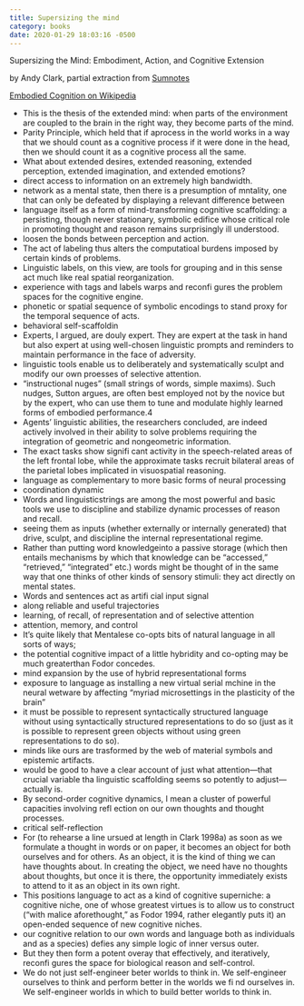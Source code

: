 ```yaml
---
title: Supersizing the mind
category: books
date: 2020-01-29 18:03:16 -0500
---
```


Supersizing the Mind: Embodiment, Action, and Cognitive Extension

by Andy Clark, partial extraction from [Sumnotes](https://www.sumnotes.net/viewer.php)

[Embodied Cognition on Wikipedia](https://en.wikipedia.org/wiki/Embodied_cognition)

- This is the thesis of the extended mind: when parts of the environment are coupled to the brain in the right way, they become parts of the mind.
- Parity Principle, which held that if aprocess in the world works in a way that we should count as a cognitive process if it were done in the head, then we should count it as a cognitive process all the same.
- What about extended desires, extended reasoning, extended perception, extended imagination, and extended emotions?
- direct access to information on an extremely high bandwidth.
- network as a mental state, then there is a presumption of mntality, one that can only be defeated by displaying a relevant difference between
- language itself as a form of mind-transforming cognitive scaffolding: a persisting, though never stationary, symbolic edifice whose critical role in promoting thought and reason remains surprisingly ill understood.
- loosen the bonds between perception and action.
- The act of labeling thus alters the computatioal burdens imposed by certain kinds of problems.
- Linguistic labels, on this view, are tools for grouping and in this sense act much like real spatial reorganization.
- experience with tags and labels warps and reconfi gures the problem spaces for the cognitive engine.
- phonetic or spatial sequence of symbolic encodings to stand proxy for the temporal sequence of acts.
- behavioral self-scaffoldin
- Experts, I argued, are douly expert. They are expert at the task in hand but also expert at using well-chosen linguistic prompts and reminders to maintain performance in the face of adversity.
- linguistic tools enable us to deliberately and systematically sculpt and modify our own proesses of selective attention.
- “instructional nuges” (small strings of words, simple maxims). Such nudges, Sutton argues, are often best employed not by the novice but by the expert, who can use them to tune and modulate highly learned forms of embodied performance.4
- Agents’ linguistic abilities, the researchers concluded, are indeed actively involved in their ability to solve problems requiring the integration of geometric and nongeometric information.
- The exact tasks show signifi cant activity in the speech-related areas of the left frontal lobe, while the approximate tasks recruit bilateral areas of the parietal lobes implicated in visuospatial reasoning.
- language as complementary to more basic forms of neural processing
- coordination dynamic
- Words and linguisticstrings are among the most powerful and basic tools we use to discipline and stabilize dynamic processes of reason and recall.
- seeing them as inputs (whether externally or internally generated) that drive, sculpt, and discipline the internal representational regime.
- Rather than putting word knowledgeinto a passive storage (which then entails mechanisms by which that knowledge can be “accessed,” “retrieved,” “integrated” etc.) words might be thought of in the same way that one thinks of other kinds of sensory stimuli: they act directly on mental states.
- Words and sentences act as artifi cial input signal
- along reliable and useful trajectories
- learning, of recall, of representation and of selective attention
- attention, memory, and control
- It’s quite likely that Mentalese co-opts bits of natural language in all sorts of ways;
- the potential cognitive impact of a little hybridity and co-opting may be much greaterthan Fodor concedes.
- mind expansion by the use of hybrid representational forms
- exposure to language as installing a new virtual serial mchine in the neural wetware by affecting “myriad microsettings in the plasticity of the brain”
- it must be possible to represent syntactically structured language without using syntactically structured representations to do so (just as it is possible to represent green objects without using green representations to do so).
- minds like ours are trasformed by the web of material symbols and epistemic artifacts.
- would be good to have a clear account of just what attention—that crucial variable tha linguistic scaffolding seems so potently to adjust—actually is.
- By second-order cognitive dynamics, I mean a cluster of powerful capacities involving refl ection on our own thoughts and thought processes.
- critical self-reflection
- For (to rehearse a line ursued at length in Clark 1998a) as soon as we formulate a thought in words or on paper, it becomes an object for both ourselves and for others. As an object, it is the kind of thing we can have thoughts about. In creating the object, we need have no thoughts about thoughts, but once it is there, the opportunity immediately exists to attend to it as an object in its own right.
- This positions language to act as a kind of cognitive superniche: a cognitive niche, one of whose greatest virtues is to allow us to construct (“with malice aforethought,” as Fodor 1994, rather elegantly puts it) an open-ended sequence of new cognitive niches.
- our cognitive relation to our own words and language both as individuals and as a species) defies any simple logic of inner versus outer.
- But they then form a potent overay that effectively, and iteratively, reconfi gures the space for biological reason and self-control.
- We do not just self-engineer beter worlds to think in. We self-engineer ourselves to think and perform better in the worlds we fi nd ourselves in. We self-engineer worlds in which to build better worlds to think in.
